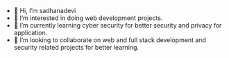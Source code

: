 - 👋 Hi, I’m sadhanadevi
- 👀 I’m interested in doing web development projects.
- 🌱 I’m currently learning cyber security for better security and privacy for application.
- 💞️ I’m looking to collaborate on web and full stack development and security related projects for better learning.


<!---
sadhana13gopal/sadhana13gopal is a ✨ special ✨ repository because its `README.md` (this file) appears on your GitHub profile.
You can click the Preview link to take a look at your changes.
--->

